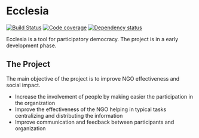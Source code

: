 Ecclesia
===============================

[![Build Status](https://travis-ci.org/earelin/ecclesia.svg)](https://travis-ci.org/earelin/ecclesia)
[![Code coverage](https://codecov.io/gh/earelin/ecclesia/branch/master/graph/badge.svg)](https://codecov.io/gh/earelin/ecclesia)
[![Dependency status](https://www.versioneye.com/user/projects/57207ef9fcd19a00415b297c/badge.svg)](https://www.versioneye.com/user/projects/57207ef9fcd19a00415b297c)

Ecclesia is a tool for participatory democracy. 
The project is in a early development phase.

## The Project

The main objective of the project is to improve NGO effectiveness and social impact.

- Increase the involvement of people by making easier the participation in the organization
- Improve the effectiveness of the NGO helping in typical tasks centralizing and distributing the information
- Improve communication and feedback between participants and organization
